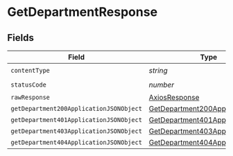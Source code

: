 # GetDepartmentResponse


## Fields

| Field                                                                                         | Type                                                                                          | Required                                                                                      | Description                                                                                   |
| --------------------------------------------------------------------------------------------- | --------------------------------------------------------------------------------------------- | --------------------------------------------------------------------------------------------- | --------------------------------------------------------------------------------------------- |
| `contentType`                                                                                 | *string*                                                                                      | :heavy_check_mark:                                                                            | N/A                                                                                           |
| `statusCode`                                                                                  | *number*                                                                                      | :heavy_check_mark:                                                                            | N/A                                                                                           |
| `rawResponse`                                                                                 | [AxiosResponse](https://axios-http.com/docs/res_schema)                                       | :heavy_minus_sign:                                                                            | N/A                                                                                           |
| `getDepartment200ApplicationJSONObject`                                                       | [GetDepartment200ApplicationJSON](../../models/operations/getdepartment200applicationjson.md) | :heavy_minus_sign:                                                                            | OK                                                                                            |
| `getDepartment401ApplicationJSONObject`                                                       | [GetDepartment401ApplicationJSON](../../models/operations/getdepartment401applicationjson.md) | :heavy_minus_sign:                                                                            | Unauthenticated                                                                               |
| `getDepartment403ApplicationJSONObject`                                                       | [GetDepartment403ApplicationJSON](../../models/operations/getdepartment403applicationjson.md) | :heavy_minus_sign:                                                                            | Forbidden                                                                                     |
| `getDepartment404ApplicationJSONObject`                                                       | [GetDepartment404ApplicationJSON](../../models/operations/getdepartment404applicationjson.md) | :heavy_minus_sign:                                                                            | Not Found                                                                                     |